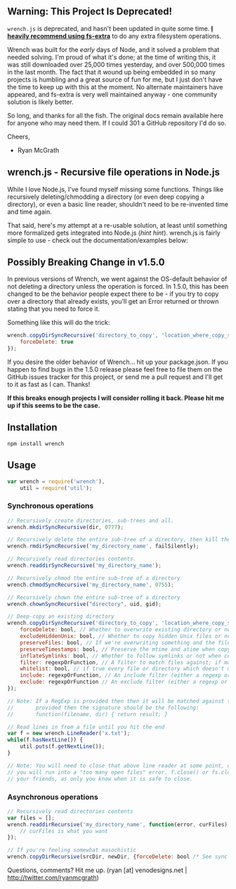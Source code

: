 Warning: This Project Is Deprecated!
----------------------------------------------------------------------------
`wrench.js` is deprecated, and hasn't been updated in quite some time. **[I heavily recommend using fs-extra](https://github.com/jprichardson/node-fs-extra)** to do any extra filesystem operations.

Wrench was built for the _early_ days of Node, and it solved a problem that needed solving. I'm proud of what it's done; at the time of writing this, it was still downloaded over 25,000 times yesterday, and over 500,000 times in the last month. The fact that it wound up being embedded in so many projects is humbling and a great source of fun for me, but I just don't have the time to keep up with this at the moment. No alternate maintainers have appeared, and fs-extra is very well maintained anyway - one community solution is likely better.

So long, and thanks for all the fish. The original docs remain available here for anyone who may need them. If I could 301 a GitHub repository I'd do so.

Cheers,
- Ryan McGrath


wrench.js - Recursive file operations in Node.js
----------------------------------------------------------------------------
While I love Node.js, I've found myself missing some functions. Things like
recursively deleting/chmodding a directory (or even deep copying a directory),
or even a basic line reader, shouldn't need to be re-invented time and time again.

That said, here's my attempt at a re-usable solution, at least until something
more formalized gets integrated into Node.js (*hint hint*). wrench.js is fairly simple
to use - check out the documentation/examples below:

Possibly Breaking Change in v1.5.0
-----------------------------------------------------------------------------
In previous versions of Wrench, we went against the OS-default behavior of not
deleting a directory unless the operation is forced. In 1.5.0, this has been
changed to be the behavior people expect there to be - if you try to copy over
a directory that already exists, you'll get an Error returned or thrown stating
that you need to force it.

Something like this will do the trick:

``` javascript
wrench.copyDirSyncRecursive('directory_to_copy', 'location_where_copy_should_end_up', {
    forceDelete: true
});
```

If you desire the older behavior of Wrench... hit up your package.json. If you
happen to find bugs in the 1.5.0 release please feel free to file them on the 
GitHub issues tracker for this project, or send me a pull request and I'll get to
it as fast as I can. Thanks!

**If this breaks enough projects I will consider rolling it back. Please hit me up if this seems to be the case.**

Installation
-----------------------------------------------------------------------------

    npm install wrench

Usage
-----------------------------------------------------------------------------
``` javascript
var wrench = require('wrench'),
	util = require('util');
```

### Synchronous operations
``` javascript
// Recursively create directories, sub-trees and all.
wrench.mkdirSyncRecursive(dir, 0777);

// Recursively delete the entire sub-tree of a directory, then kill the directory
wrench.rmdirSyncRecursive('my_directory_name', failSilently);

// Recursively read directories contents.
wrench.readdirSyncRecursive('my_directory_name');

// Recursively chmod the entire sub-tree of a directory
wrench.chmodSyncRecursive('my_directory_name', 0755);

// Recursively chown the entire sub-tree of a directory
wrench.chownSyncRecursive("directory", uid, gid);

// Deep-copy an existing directory
wrench.copyDirSyncRecursive('directory_to_copy', 'location_where_copy_should_end_up', {
    forceDelete: bool, // Whether to overwrite existing directory or not
    excludeHiddenUnix: bool, // Whether to copy hidden Unix files or not (preceding .)
    preserveFiles: bool, // If we're overwriting something and the file already exists, keep the existing
    preserveTimestamps: bool, // Preserve the mtime and atime when copying files
    inflateSymlinks: bool, // Whether to follow symlinks or not when copying files
    filter: regexpOrFunction, // A filter to match files against; if matches, do nothing (exclude).
    whitelist: bool, // if true every file or directory which doesn't match filter will be ignored
    include: regexpOrFunction, // An include filter (either a regexp or a function)
    exclude: regexpOrFunction // An exclude filter (either a regexp or a function)
});

// Note: If a RegExp is provided then then it will be matched against the filename. If a function is
//       provided then the signature should be the following:
//       function(filename, dir) { return result; }

// Read lines in from a file until you hit the end
var f = new wrench.LineReader('x.txt');
while(f.hasNextLine()) {
	util.puts(f.getNextLine());
}

// Note: You will need to close that above line reader at some point, otherwise
// you will run into a "too many open files" error. f.close() or fs.closeSync(f.fd) are
// your friends, as only you know when it is safe to close.
```

### Asynchronous operations
``` javascript
// Recursively read directories contents
var files = [];
wrench.readdirRecursive('my_directory_name', function(error, curFiles) {
    // curFiles is what you want
});

// If you're feeling somewhat masochistic
wrench.copyDirRecursive(srcDir, newDir, {forceDelete: bool /* See sync version */}, callbackfn);
```

Questions, comments? Hit me up. (ryan [at] venodesigns.net | http://twitter.com/ryanmcgrath)
